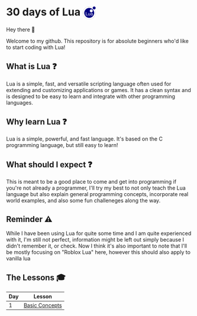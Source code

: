 # 30 days of Lua <img src="./assets/lua.png" alt="Lua Logo" width="35" height="35" style="display:inline-block; vertical-align:middle;">

Hey there 👋

Welcome to my github. This repository is for absolute beginners who'd like to start coding with Lua!

## What is Lua ❓

Lua is a simple, fast, and versatile scripting language often used for extending and customizing applications or games. It has a clean syntax and is designed to be easy to learn and integrate with other programming languages.

## Why learn Lua ❓

Lua is a simple, powerful, and fast language. It's based on the C programming language, but still easy to learn!

## What should I expect ❓

This is meant to be a good place to come and get into programming if you're not already a programmer, I'll try my best to not only teach the Lua language but also explain general programming concepts, incorporate real world examples, and also some fun challeneges along the way.



## Reminder ⚠️

While I have been using Lua for quite some time and I am quite experienced with it, I'm still not perfect, information might be left out simply because I didn't remember it, or check. Now I think it's also important to note that I'll be mostly focusing on "Roblox Lua" here, however this should also apply to vanilla lua

## The Lessons 🎓

| Day | Lesson                                |
| --- | ------------------------------------- |
| 1   | [Basic Concepts](./days/TheBasics.md) |
